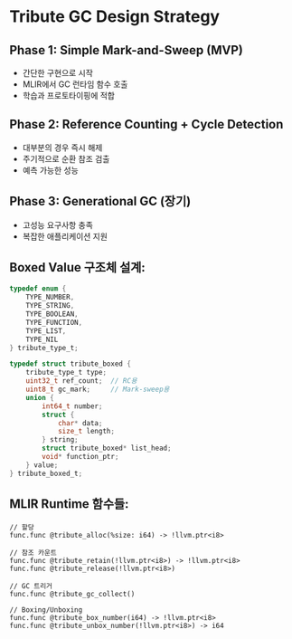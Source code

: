 # Tribute GC Design Strategy

## Phase 1: Simple Mark-and-Sweep (MVP)
- 간단한 구현으로 시작
- MLIR에서 GC 런타임 함수 호출
- 학습과 프로토타이핑에 적합

## Phase 2: Reference Counting + Cycle Detection
- 대부분의 경우 즉시 해제
- 주기적으로 순환 참조 검출
- 예측 가능한 성능

## Phase 3: Generational GC (장기)
- 고성능 요구사항 충족
- 복잡한 애플리케이션 지원

## Boxed Value 구조체 설계:

```c
typedef enum {
    TYPE_NUMBER,
    TYPE_STRING, 
    TYPE_BOOLEAN,
    TYPE_FUNCTION,
    TYPE_LIST,
    TYPE_NIL
} tribute_type_t;

typedef struct tribute_boxed {
    tribute_type_t type;
    uint32_t ref_count;  // RC용
    uint8_t gc_mark;     // Mark-sweep용
    union {
        int64_t number;
        struct {
            char* data;
            size_t length;
        } string;
        struct tribute_boxed* list_head;
        void* function_ptr;
    } value;
} tribute_boxed_t;
```

## MLIR Runtime 함수들:

```mlir
// 할당
func.func @tribute_alloc(%size: i64) -> !llvm.ptr<i8>

// 참조 카운트
func.func @tribute_retain(!llvm.ptr<i8>) -> !llvm.ptr<i8>
func.func @tribute_release(!llvm.ptr<i8>)

// GC 트리거
func.func @tribute_gc_collect()

// Boxing/Unboxing
func.func @tribute_box_number(i64) -> !llvm.ptr<i8>
func.func @tribute_unbox_number(!llvm.ptr<i8>) -> i64
```